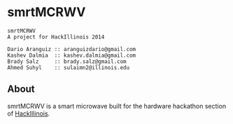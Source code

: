 smrtMCRWV
=========

    smrtMCRWV
    A project for HackIllinois 2014

    Dario Aranguiz :: aranguizdario@gmail.com
    Kashev Dalmia  :: kashev.dalmia@gmail.com
    Brady Salz     :: brady.salz@gmail.com
    Ahmed Suhyl    :: sulaimn2@illinois.edu

## About

smrtMCRWV is a smart microwave built for the hardware hackathon section of [HackIllinois](http://www.hackillinois.org/).
